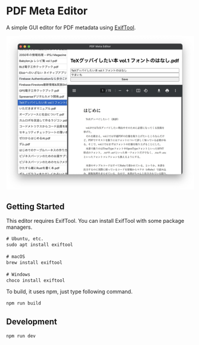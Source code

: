 # PDF Meta Editor

A simple GUI editor for PDF metadata using [ExifTool](https://exiftool.org/).

![Screenshot](docs/images/screenshot.jpg)

## Getting Started

This editor requires ExifTool. You can install ExifTool with some package managers.

```shell-session
# Ubuntu, etc.
sudo apt install exiftool

# macOS
brew install exiftool

# Windows
choco install exiftool
```

To build, it uses npm, just type following command.

```shell-session
npm run build
```

## Development

```shell-session
npm run dev
```
